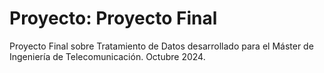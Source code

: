 # Proyecto: Proyecto Final

Proyecto Final sobre Tratamiento de Datos desarrollado para el Máster de Ingeniería de Telecomunicación. Octubre 2024.


